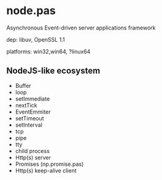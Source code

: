 # node.pas
Asynchronous Event-driven server applications framework

dep: libuv, OpenSSL 1.1

platforms: win32,win64, ?linux64

NodeJS-like ecosystem
---------------------   
* Buffer
* loop
* setImmediate
* nextTick
* EventEmmiter
* setTimeout
* setInterval
* tcp
* pipe
* tty
* child process
* Http(s) server
* Promises (np.promise.pas)
* Http(s) keep-alive client

